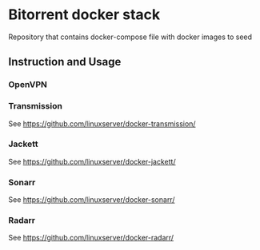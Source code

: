 # Bitorrent docker stack

Repository that contains docker-compose file with docker images to seed


## Instruction and Usage


### OpenVPN


### Transmission

See https://github.com/linuxserver/docker-transmission/

### Jackett

See https://github.com/linuxserver/docker-jackett/

### Sonarr

See https://github.com/linuxserver/docker-sonarr/

### Radarr

See https://github.com/linuxserver/docker-radarr/
